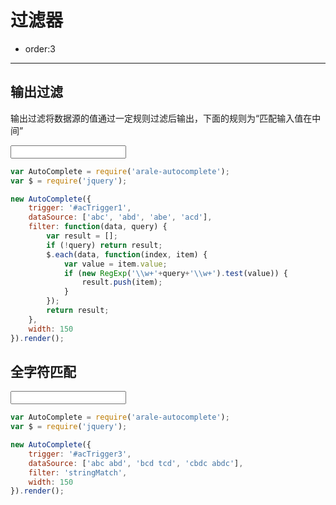 # 过滤器

- order:3

----

<script type="text/spm">
require('alice-select');
</script>

## 输出过滤

输出过滤将数据源的值通过一定规则过滤后输出，下面的规则为“匹配输入值在中间”

<input id="acTrigger1" type="text" value="" />

````javascript
var AutoComplete = require('arale-autocomplete');
var $ = require('jquery');

new AutoComplete({
    trigger: '#acTrigger1',
    dataSource: ['abc', 'abd', 'abe', 'acd'],
    filter: function(data, query) {
        var result = [];
        if (!query) return result;
        $.each(data, function(index, item) {
            var value = item.value;
            if (new RegExp('\\w+'+query+'\\w+').test(value)) {
                result.push(item);
            }
        });
        return result;
    },
    width: 150
}).render();
````

## 全字符匹配

<input id="acTrigger3" type="text" value="" />

````javascript
var AutoComplete = require('arale-autocomplete');
var $ = require('jquery');

new AutoComplete({
    trigger: '#acTrigger3',
    dataSource: ['abc abd', 'bcd tcd', 'cbdc abdc'],
    filter: 'stringMatch',
    width: 150
}).render();
````
